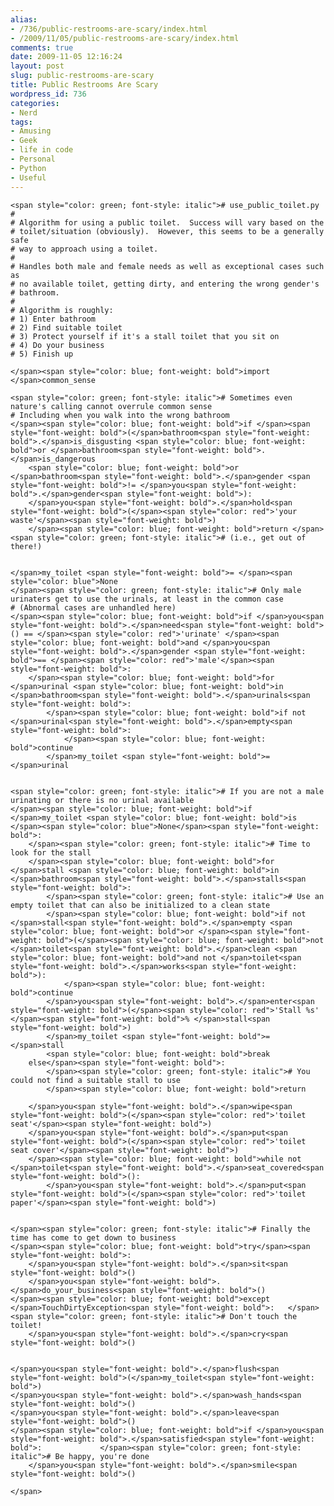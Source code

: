 ```yaml
---
alias:
- /736/public-restrooms-are-scary/index.html
- /2009/11/05/public-restrooms-are-scary/index.html
comments: true
date: 2009-11-05 12:16:24
layout: post
slug: public-restrooms-are-scary
title: Public Restrooms Are Scary
wordpress_id: 736
categories:
- Nerd
tags:
- Amusing
- Geek
- life in code
- Personal
- Python
- Useful
---
```



    <span style="color: green; font-style: italic"># use_public_toilet.py
    #
    # Algorithm for using a public toilet.  Success will vary based on the
    # toilet/situation (obviously).  However, this seems to be a generally safe
    # way to approach using a toilet.
    #
    # Handles both male and female needs as well as exceptional cases such as
    # no available toilet, getting dirty, and entering the wrong gender's
    # bathroom.
    #
    # Algorithm is roughly:
    # 1) Enter bathroom
    # 2) Find suitable toilet
    # 3) Protect yourself if it's a stall toilet that you sit on
    # 4) Do your business
    # 5) Finish up
    
    </span><span style="color: blue; font-weight: bold">import </span>common_sense
    
    <span style="color: green; font-style: italic"># Sometimes even nature's calling cannot overrule common sense
    # Including when you walk into the wrong bathroom
    </span><span style="color: blue; font-weight: bold">if </span><span style="font-weight: bold">(</span>bathroom<span style="font-weight: bold">.</span>is_disgusting <span style="color: blue; font-weight: bold">or </span>bathroom<span style="font-weight: bold">.</span>is_dangerous
        <span style="color: blue; font-weight: bold">or </span>bathroom<span style="font-weight: bold">.</span>gender <span style="font-weight: bold">!= </span>you<span style="font-weight: bold">.</span>gender<span style="font-weight: bold">):
        </span>you<span style="font-weight: bold">.</span>hold<span style="font-weight: bold">(</span><span style="color: red">'your waste'</span><span style="font-weight: bold">)
        </span><span style="color: blue; font-weight: bold">return </span><span style="color: green; font-style: italic"># (i.e., get out of there!)
    
    
    </span>my_toilet <span style="font-weight: bold">= </span><span style="color: blue">None
    </span><span style="color: green; font-style: italic"># Only male urinaters get to use the urinals, at least in the common case
    # (Abnormal cases are unhandled here)
    </span><span style="color: blue; font-weight: bold">if </span>you<span style="font-weight: bold">.</span>need<span style="font-weight: bold">() == </span><span style="color: red">'urinate' </span><span style="color: blue; font-weight: bold">and </span>you<span style="font-weight: bold">.</span>gender <span style="font-weight: bold">== </span><span style="color: red">'male'</span><span style="font-weight: bold">:
        </span><span style="color: blue; font-weight: bold">for </span>urinal <span style="color: blue; font-weight: bold">in </span>bathroom<span style="font-weight: bold">.</span>urinals<span style="font-weight: bold">:
            </span><span style="color: blue; font-weight: bold">if not </span>urinal<span style="font-weight: bold">.</span>empty<span style="font-weight: bold">:
                </span><span style="color: blue; font-weight: bold">continue
            </span>my_toilet <span style="font-weight: bold">= </span>urinal
    
    
    <span style="color: green; font-style: italic"># If you are not a male urinating or there is no urinal available
    </span><span style="color: blue; font-weight: bold">if </span>my_toilet <span style="color: blue; font-weight: bold">is </span><span style="color: blue">None</span><span style="font-weight: bold">:
        </span><span style="color: green; font-style: italic"># Time to look for the stall
        </span><span style="color: blue; font-weight: bold">for </span>stall <span style="color: blue; font-weight: bold">in </span>bathroom<span style="font-weight: bold">.</span>stalls<span style="font-weight: bold">:
            </span><span style="color: green; font-style: italic"># Use an empty toilet that can also be initialized to a clean state
            </span><span style="color: blue; font-weight: bold">if not </span>stall<span style="font-weight: bold">.</span>empty <span style="color: blue; font-weight: bold">or </span><span style="font-weight: bold">(</span><span style="color: blue; font-weight: bold">not </span>toilet<span style="font-weight: bold">.</span>clean <span style="color: blue; font-weight: bold">and not </span>toilet<span style="font-weight: bold">.</span>works<span style="font-weight: bold">):
                </span><span style="color: blue; font-weight: bold">continue
            </span>you<span style="font-weight: bold">.</span>enter<span style="font-weight: bold">(</span><span style="color: red">'Stall %s' </span><span style="font-weight: bold">% </span>stall<span style="font-weight: bold">)
            </span>my_toilet <span style="font-weight: bold">= </span>stall
            <span style="color: blue; font-weight: bold">break
        else</span><span style="font-weight: bold">:
            </span><span style="color: green; font-style: italic"># You could not find a suitable stall to use
            </span><span style="color: blue; font-weight: bold">return
    
        </span>you<span style="font-weight: bold">.</span>wipe<span style="font-weight: bold">(</span><span style="color: red">'toilet seat'</span><span style="font-weight: bold">)
        </span>you<span style="font-weight: bold">.</span>put<span style="font-weight: bold">(</span><span style="color: red">'toilet seat cover'</span><span style="font-weight: bold">)
        </span><span style="color: blue; font-weight: bold">while not </span>toilet<span style="font-weight: bold">.</span>seat_covered<span style="font-weight: bold">():
            </span>you<span style="font-weight: bold">.</span>put<span style="font-weight: bold">(</span><span style="color: red">'toilet paper'</span><span style="font-weight: bold">)
    
    
    </span><span style="color: green; font-style: italic"># Finally the time has come to get down to business
    </span><span style="color: blue; font-weight: bold">try</span><span style="font-weight: bold">:
        </span>you<span style="font-weight: bold">.</span>sit<span style="font-weight: bold">()
        </span>you<span style="font-weight: bold">.</span>do_your_business<span style="font-weight: bold">()
    </span><span style="color: blue; font-weight: bold">except </span>TouchDirtyException<span style="font-weight: bold">:   </span><span style="color: green; font-style: italic"># Don't touch the toilet!
        </span>you<span style="font-weight: bold">.</span>cry<span style="font-weight: bold">()
        
    
    </span>you<span style="font-weight: bold">.</span>flush<span style="font-weight: bold">(</span>my_toilet<span style="font-weight: bold">)
    </span>you<span style="font-weight: bold">.</span>wash_hands<span style="font-weight: bold">()
    </span>you<span style="font-weight: bold">.</span>leave<span style="font-weight: bold">()
    </span><span style="color: blue; font-weight: bold">if </span>you<span style="font-weight: bold">.</span>satisfied<span style="font-weight: bold">:             </span><span style="color: green; font-style: italic"># Be happy, you're done
        </span>you<span style="font-weight: bold">.</span>smile<span style="font-weight: bold">()
    
    </span>
    



